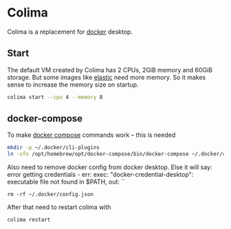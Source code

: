 # Colima 

Colima is a replacement for [docker](/docker.md) desktop.

## Start
The default VM created by Colima has 2 CPUs, 2GiB memory and 60GiB storage.
But some images like [elastic](/elasticsearch.md) need more memory. So it makes sense
to increase the memory size on startup.

```bash
colima start --cpu 4 --memory 8
```

## docker-compose
To make [docker compose](/dockercompose.md) commands work – this is needed

```bash
mkdir -p ~/.docker/cli-plugins
ln -sfn /opt/homebrew/opt/docker-compose/bin/docker-compose ~/.docker/cli-plugins/docker-compose
```

Also need to remove docker config from docker desktop. Else it will say:
error getting credentials - err: exec: "docker-credential-desktop": executable file not found in $PATH, out: ``
```
rm -rf ~/.docker/config.json
```

After that need to restart colima with 

```bash
colima restart
```

